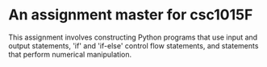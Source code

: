 # An assignment master for csc1015F 

This assignment involves constructing Python programs that use input and output statements, 'if' 
and 'if-else' control flow statements, and statements that perform numerical manipulation.